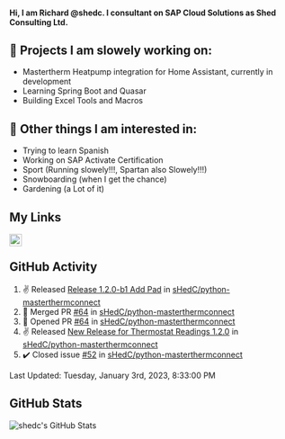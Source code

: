 #### Hi, I am Richard @shedc. I consultant on SAP Cloud Solutions as Shed Consulting Ltd.

## 👋 Projects I am slowely working on:
- Mastertherm Heatpump integration for Home Assistant, currently in development
- Learning Spring Boot and Quasar
- Building Excel Tools and Macros

## 👀 Other things I am interested in:
- Trying to learn Spanish
- Working on SAP Activate Certification
- Sport (Running slowely!!!, Spartan also Slowely!!!)
- Snowboarding (when I get the chance)
- Gardening (a Lot of it)

## My Links
[<img align="left" alt="shedc | LinkedIn" width="22px" src="https://cdn.jsdelivr.net/npm/simple-icons@v3/icons/linkedin.svg" />][linkedin]

<br/>

## GitHub Activity
<!--RECENT_ACTIVITY:start-->
1. ✌️ Released [Release 1.2.0-b1 Add Pad](https://github.com/sHedC/python-masterthermconnect/releases/tag/1.2.0-b1) in [sHedC/python-masterthermconnect](https://github.com/sHedC/python-masterthermconnect)
2. 🎉 Merged PR [#64](https://github.com/sHedC/python-masterthermconnect/pull/64) in [sHedC/python-masterthermconnect](https://github.com/sHedC/python-masterthermconnect)
3. 💪 Opened PR [#64](https://github.com/sHedC/python-masterthermconnect/pull/64) in [sHedC/python-masterthermconnect](https://github.com/sHedC/python-masterthermconnect)
4. ✌️ Released [New Release for Thermostat Readings 1.2.0](https://github.com/sHedC/python-masterthermconnect/releases/tag/1.2.0-b0) in [sHedC/python-masterthermconnect](https://github.com/sHedC/python-masterthermconnect)
5. ✔️ Closed issue [#52](https://github.com/sHedC/python-masterthermconnect/issues/52) in [sHedC/python-masterthermconnect](https://github.com/sHedC/python-masterthermconnect)
<!--RECENT_ACTIVITY:end-->
<!--RECENT_ACTIVITY:last_update-->
Last Updated: Tuesday, January 3rd, 2023, 8:33:00 PM
<!--RECENT_ACTIVITY:last_update_end-->

## GitHub Stats
<img align="left" alt="shedc's GitHub Stats" src="https://github-readme-stats.vercel.app/api?username=shedc&show_icons=true&hide_title=true" />

[linkedin]: https://www.linkedin.com/in/richard-holmes-3314251/
